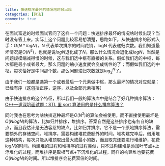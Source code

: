 ```yaml
---
title: 快速排序最坏的情况啥时候出现
categories: [算法]
comments: true
---
```


在面试富途的时候面试官问了这样一个问题：快速排序最坏的情况啥时候出现？当时没有答上来。实际上这个问题比较容易想清楚，思路如下，从快速排序的形式入手：$O(N*logN)$，N 代表单次排序的时间花销，logN 代表递归次数。我们知道最坏情况是$O(N^2)$，也就是说$logN$退化成了$N$。那么什么情况会退化成$logN$，当然是问题规模缩减得慢的时候，这与我们选中枢有直接的关系。假如我们选的中枢，每次都是最小或者最大，那么问题的缩小速度就会变成线性的了；而假如我们选的中枢，每次恰好是中间那个数，那么问题递归次数就是$log_2^N$了。

由于我们一般都是选第一个或者最后一个元素做中枢，那么最坏的情况对应就是：已经有序（这包括正序，逆序，以及全部元素相等）

由于快速排序的这个特征，所以我们一般的算法库中是结合了好几种排序算法：[C++一道深坑面试题：STL 里 sort 算法用的是什么排序算法？](https://zhuanlan.zhihu.com/p/36274119)

同时我也在思考为啥快排这种最坏是$O(N^2)$的算法会被使用，而不直接使用最坏是$O(NlogN)$的算法，比如归并排序，堆排序。答案自然是这些排序也有各自的缺点，而且我估计是无法容忍的缺点。比如归并排序，它不是一个原地排序算法，需要额外的存储空间。堆排序，需要构建堆花费额外的时间。堆构建完毕后，借用堆这种结构，每次只能从堆顶取出最大或最小的数，而且取完还要进行堆维护，花费$logN$的时间。构建堆的过程和堆排序的过程类似，只不过构建堆是添加叶节点+上浮堆化的过程，而堆排序是取根节点+下沉堆化的过程，同样的构建堆也要花费$O(NlogN)$的时间。所以堆排序会花费双倍的时间。
